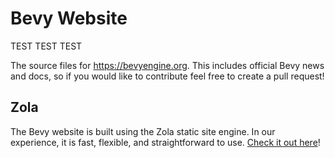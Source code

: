 # Bevy Website

TEST TEST TEST

The source files for https://bevyengine.org. This includes official Bevy news and docs, so if you would like to contribute feel free to create a pull request!

## Zola

The Bevy website is built using the Zola static site engine. In our experience, it is fast, flexible, and straightforward to use. [Check it out here](https://www.getzola.org/)!
